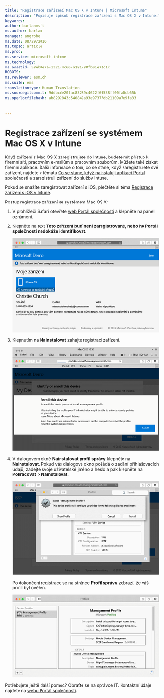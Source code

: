 ```yaml
---
title: "Registrace zařízení Mac OS X v Intune | Microsoft Intune"
description: "Popisuje způsob registrace zařízení s Mac OS X v Intune."
keywords: 
author: barlanmsft
ms.author: barlan
manager: angrobe
ms.date: 08/29/2016
ms.topic: article
ms.prod: 
ms.service: microsoft-intune
ms.technology: 
ms.assetid: 58eb0e7a-1321-4c66-a281-88fb01e72c1c
ROBOTS: 
ms.reviewer: esmich
ms.suite: ems
translationtype: Human Translation
ms.sourcegitcommit: 9ddbcde20fac83289c4622f69538ff00fa0cb65b
ms.openlocfilehash: ab8292843c540842a93e97377db21109a7e9fa33


---
```



# <a name="enroll-your-mac-os-x-device-in-intune"></a>Registrace zařízení se systémem Mac OS X v Intune

Když zařízení s Mac OS X zaregistrujete do Intune, budete mít přístup k firemní síti, pracovním e-mailům a pracovním souborům. Můžete také získat firemní aplikace. Další informace o tom, co se stane, když zaregistrujete své zařízení, najdete v tématu [Co se stane, když nainstaluji aplikaci Portál společnosti a zaregistruji zařízení do služby Intune](what-happens-if-you-install-the-company-portal-app-and-enroll-your-device-in-intune-ios.md).

Pokud se snažíte zaregistrovat zařízení s iOS, přečtěte si téma [Registrace zařízení s iOS v Intune](enroll-your-device-in-intune-ios.md).


Postup registrace zařízení se systémem Mac OS X:

1.  V prohlížeči Safari otevřete [web Portál společnosti](https://portal.manage.microsoft.com) a klepněte na panel oznámení.

2.  Klepněte na text **Toto zařízení buď není zaregistrované, nebo ho Portál společnosti nedokáže identifikovat**.

    ![device-not-enrolled](./media/1-macosx-enroll-tap-enroll.png)

3.  Klepnutím na **Nainstalovat** zahajte registraci zařízení.

    ![tap-install-to-enroll](./media/2-macosx-enroll--install-button.png)

4.  V dialogovém okně **Nainstalovat profil správy** klepněte na **Nainstalovat**. Pokud vás dialogové okno požádá o zadání přihlašovacích údajů, zadejte svoje uživatelské jméno a heslo a pak klepněte na **Pokračovat** &gt; **Nainstalovat**.

    ![install-management-profile](./media/3-macosx-enroll-tap-install.png)

    Po dokončení registrace se na stránce **Profil správy** zobrazí, že váš profil byl ověřen.

    ![management-profile-verified](./media/4-macosx-enroll-done.png)

Potřebujete ještě další pomoc? Obraťte se na správce IT. Kontaktní údaje najdete na [webu Portál společnosti](http://portal.manage.microsoft.com).



<!--HONumber=Nov16_HO1-->


